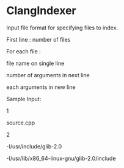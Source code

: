 # ClangIndexer
Input file format for specifying files to index.

First line : number of files

For each file :

file name on single line

number of arguments in next line

each arguments in new line

Sample Input:

1

source.cpp

2

-I/usr/include/glib-2.0

-I/usr/lib/x86_64-linux-gnu/glib-2.0/include
